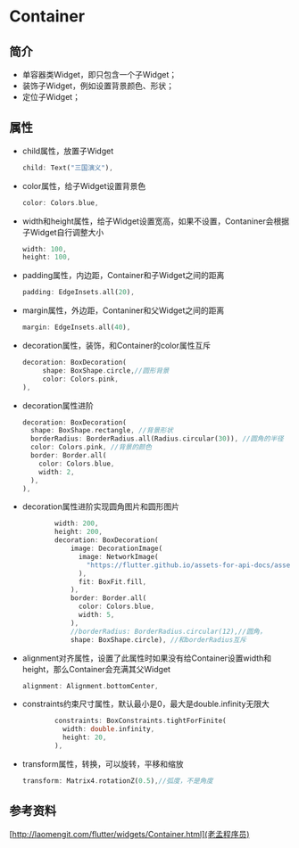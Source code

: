 # Container

## 简介

- 单容器类Widget，即只包含一个子Widget；
- 装饰子Widget，例如设置背景颜色、形状；
- 定位子Widget；

## 属性

- child属性，放置子Widget

  ```dart
  child: Text("三国演义"),
  ```

- color属性，给子Widget设置背景色

  ```dart
  color: Colors.blue,
  ```

- width和height属性，给子Widget设置宽高，如果不设置，Contaniner会根据子Widget自行调整大小

  ```dart
  width: 100,
  height: 100,
  ```

- padding属性，内边距，Container和子Widget之间的距离

  ```dart
  padding: EdgeInsets.all(20),
  ```

- margin属性，外边距，Contaniner和父Widget之间的距离

  ```dart
  margin: EdgeInsets.all(40),
  ```

- decoration属性，装饰，和Container的color属性互斥

  ```dart
  decoration: BoxDecoration(
       shape: BoxShape.circle,//圆形背景
       color: Colors.pink,
  ),
  ```

- decoration属性进阶

  ```dart
  decoration: BoxDecoration(
    shape: BoxShape.rectangle, //背景形状
    borderRadius: BorderRadius.all(Radius.circular(30)), //圆角的半径
    color: Colors.pink, //背景的颜色
    border: Border.all(
      color: Colors.blue,
      width: 2,
    ),
  ),
  ```

- decoration属性进阶实现圆角图片和圆形图片

  ```dart
          width: 200,
          height: 200,
          decoration: BoxDecoration(
              image: DecorationImage(
                image: NetworkImage(
                  "https://flutter.github.io/assets-for-api-docs/assets/widgets/owl-2.jpg",
                ),
                fit: BoxFit.fill,
              ),
              border: Border.all(
                color: Colors.blue,
                width: 5,
              ),
              //borderRadius: BorderRadius.circular(12),//圆角，
              shape: BoxShape.circle), //和borderRadius互斥
  ```

- alignment对齐属性，设置了此属性时如果没有给Container设置width和height，那么Container会充满其父Widget

  ```dart
  alignment: Alignment.bottomCenter,
  ```

- constraints约束尺寸属性，默认最小是0，最大是double.infinity无限大

  ```dart
          constraints: BoxConstraints.tightForFinite(
            width: double.infinity,
            height: 20,
          ),
  ```

- transform属性，转换，可以旋转，平移和缩放

  ```dart
  transform: Matrix4.rotationZ(0.5),//弧度，不是角度
  ```


## 参考资料

[http://laomengit.com/flutter/widgets/Container.html](老孟程序员)

